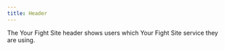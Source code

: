 ```yaml
---
title: Header
---
```

The Your Fight Site header shows users which Your Fight Site service they are using.
